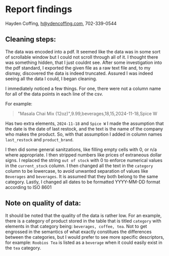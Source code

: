 # Report findings
Hayden Coffing, h@ydencoffing.com, 702-339-0544

## Cleaning steps:
The data was encoded into a pdf. It seemed like the data was in some sort of scrollable window but I could not scroll 
through all of it. I thought there was something hidden, that I just couldnt see.
After some investigation into the pdf standard, I exported the given file as a raw text file and,
to my dismay, discovered the data is indeed truncated. Assured I was indeed seeing all the data I could, I began cleaning.

I immediately noticed a few things. For one, there were not a column name for all of the data points in each line of the csv.

For example:
>"Masala Chai Mix (12oz)",9.99,beverages,18,15,2024-11-18,Spice W

Has two extra elements, `2024-11-18` and `Spice W`
I made the assumption that the date is the date of last restock, and the text is the name of the company who makes the product.
So, with that assumption I added in column names `last_restock` and `product_brand`. 

I then did some general sanitzations, like filling empty cells with 0, or n/a where appropriate. I then stripped numbers
like prices of extraneous dollar signs. I replaced the string `out of stock` with 0 to enforce numerical values in the
`current_stock` column. I then changed all the text in the `category` column to be lowercase, to avoid unwanted separation of values
like `Beverages` and `beverages`. It is assumed that they both belong to the same category. 
Lastly, I changed all dates to be formatted YYYY-MM-DD format according to ISO 8601

## Note on quality of data:
It should be noted that the quality of the data is rather low. For an example, there is a category of product stored in the table 
that is titled `category` with elements in that category being: `beverages, coffee, tea`. Not to get engrossed in the semantics 
of what exactly constitues the differences between the categories, but I would prefer to see more specific descriptors, for example:
`Roobios Tea` is listed as a `beverage` when it could easily exist in the `tea` category. 







